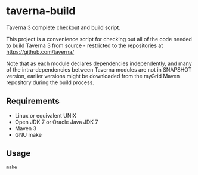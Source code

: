 taverna-build
=============

Taverna 3 complete checkout and build script.

This project is a convenience script for checking out all of the code needed to
build Taverna 3 from source - restricted to the repositories at 
https://github.com/taverna/

Note that as each module declares dependencies independently, and many of the intra-dependencies
between Taverna modules are not in SNAPSHOT version, earlier versions might be downloaded
from the myGrid Maven repository during the build process.



## Requirements

 * Linux or equivalent UNIX
 * Open JDK 7 or Oracle Java JDK 7
 * Maven 3
 * GNU make


## Usage

    make
    
    
